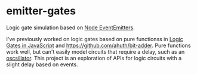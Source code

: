 # emitter-gates

Logic gate simulation based on [Node EventEmitters](https://nodejs.org/api/events.html#events_class_eventemitter).

I've previously worked on logic gates based on pure functionss in [Logic Gates in JavaScript](https://ahuth.github.io/articles/logic-gates-in-javascript.html) and https://github.com/ahuth/bit-adder. Pure functions work well, but can't easily model circuits that require a delay, such as an [oscsillator](https://en.wikipedia.org/wiki/Electronic_oscillator). This project is an exploration of APIs for logic circuits with a slight delay based on events.
